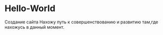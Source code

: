 # Hello-World
Создание сайта
Нахожу путь к совершенствованию и развитию там,где нахожусь в данный момент.
